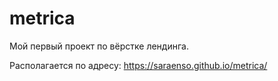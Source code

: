 # metrica

Мой первый проект по вёрстке лендинга.

Располагается по адресу: https://saraenso.github.io/metrica/